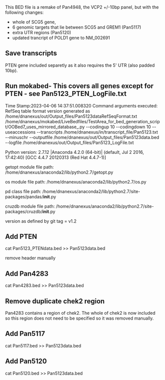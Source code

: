 This BED file is a remake of Pan4948, the VCP2 +/-10bp panel, but with the following changes:
- whole of SCG5 gene,
- 6 genomic targets that lie between SCG5 and GREM1 (Pan5117)
- extra UTR regions (Pan5120)
- updated trancript of POLD1 gene to NM_002691

## Save transcripts
PTEN gene included separetly as it also requires the 5' UTR (also padded 10bp).

## Run mokabed- This covers all genes except for PTEN - see Pan5123_PTEN_LogFile.txt
Time Stamp:2023-04-06 14:37:51.008320
Command arguments executed:
RefSeq table format version generated as /home/dnanexus/out/Output_files/Pan5123dataRefSeqFormat.txt
/home/dnanexus/mokabed/LiveBedfiles/TestArea_for_bed_generation_script/OOBed7_uses_mirrored_database_.py --codingup 10 --codingdown 10 --useaccessions --transcripts /home/dnanexus/in/transcript_file/Pan5123.txt --minuschr --outputfile /home/dnanexus/out/Output_files/Pan5123data.bed --logfile /home/dnanexus/out/Output_files/Pan5123_LogFile.txt 

 Python version: 2.7.12 |Anaconda 4.2.0 (64-bit)| (default, Jul  2 2016, 17:42:40) 
[GCC 4.4.7 20120313 (Red Hat 4.4.7-1)]

 getopt module file path: /home/dnanexus/anaconda2/lib/python2.7/getopt.py

 os module file path: /home/dnanexus/anaconda2/lib/python2.7/os.py

 pd class file path: /home/dnanexus/anaconda2/lib/python2.7/site-packages/pandas/__init__.py

 cruzdb module file path: /home/dnanexus/anaconda2/lib/python2.7/site-packages/cruzdb/__init__.py

version as defined by git tag = v1.2

## Add PTEN
cat Pan5123_PTENdata.bed >> Pan5123data.bed

remove header manually

## Add Pan4283
cat Pan4283.bed >> Pan5123data.bed

## Remove duplicate chek2 region
Pan4283 contains a region of chek2. The whole of chek2 is now included so this region does not need to be specified so it was removed manually.

## Add Pan5117
cat Pan5117.bed >> Pan5123data.bed

## Add Pan5120
cat Pan5120.bed >> Pan5123data.bed